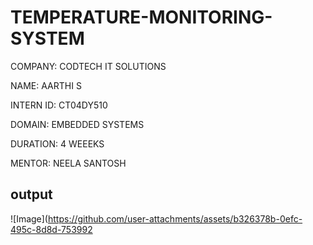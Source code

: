 # TEMPERATURE-MONITORING-SYSTEM

COMPANY: CODTECH IT SOLUTIONS

NAME: AARTHI S

INTERN ID: CT04DY510

DOMAIN: EMBEDDED SYSTEMS 

DURATION: 4 WEEEKS

MENTOR: NEELA SANTOSH


## output

![Image](https://github.com/user-attachments/assets/b326378b-0efc-495c-8d8d-753992
